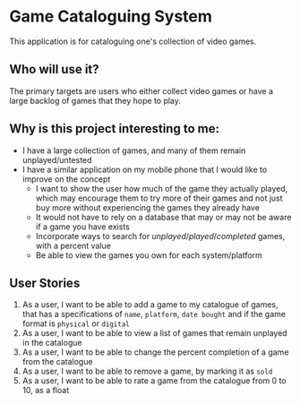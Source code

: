 # Game Cataloguing System
This application is for cataloguing one's collection of video games.

## Who will use it?
The primary targets are users who either collect video games or have a large backlog of games that they hope to play.

## Why is this project interesting to me:
- I have a large collection of games, and many of them remain unplayed/untested
- I have a similar application on my mobile phone that I would like to improve on the concept
    - I want to show the user how much of the game they actually played, which may encourage them to try more of their games and not just buy more without experiencing the games they already have
    - It would not have to rely on a database that may or may not be aware if a game you have exists
    - Incorporate ways to search for *unplayed*/*played*/*completed* games, with a percent value
    - Be able to view the games you own for each system/platform

## User Stories
1. As a user, I want to be able to add a game to my catalogue of games, that has a specifications of `name`, `platform`, `date bought` and if the game format is `physical` or `digital`
1. As a user, I want to be able to view a list of games that remain unplayed in the catalogue
1. As a user, I want to be able to change the percent completion of a game from the catalogue
1. As a user, I want to be able to remove a game, by marking it as `sold`
1. As a user, I want to be able to rate a game from the catalogue from 0 to 10, as a float
